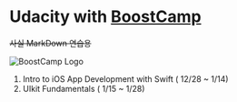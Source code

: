 # Udacity with [BoostCamp](http://boostcamp.connect.or.kr)
 ~~사실 MarkDown 연습용~~

![BoostCamp Logo](Udacity/bc_img.png)

1. Intro to iOS App Development with Swift ( 12/28 ~ 1/14)
1. UIkit Fundamentals ( 1/15 ~ 1/28)


